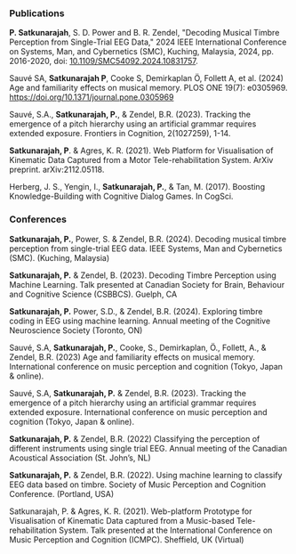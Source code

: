 ### Publications
**P. Satkunarajah**, S. D. Power and B. R. Zendel, "Decoding Musical Timbre Perception from Single-Trial EEG Data," 2024 IEEE International Conference on Systems, Man, and Cybernetics (SMC), Kuching, Malaysia, 2024, pp. 2016-2020, doi: [10.1109/SMC54092.2024.10831757](https://doi.org/10.1109/SMC54092.2024.10831757).

Sauvé SA, **Satkunarajah P**, Cooke S, Demirkaplan Ö, Follett A, et al. (2024) Age and familiarity effects on musical memory. 
PLOS ONE 19(7): e0305969. https://doi.org/10.1371/journal.pone.0305969

Sauvé, S.A., **Satkunarajah, P.**, & Zendel, B.R. (2023). Tracking the emergence of a pitch hierarchy
using an artificial grammar requires extended exposure. Frontiers in Cognition, 2(1027259), 1-14.

**Satkunarajah, P**. & Agres, K. R. (2021). Web Platform for Visualisation of Kinematic Data Captured
from a Motor Tele-rehabilitation System. ArXiv preprint. arXiv:2112.05118.

Herberg, J. S., Yengin, I., **Satkunarajah, P.**, & Tan, M. (2017). Boosting Knowledge-Building with
Cognitive Dialog Games. In CogSci.

### Conferences
**Satkunarajah, P.**, Power, S. & Zendel, B.R. (2024). Decoding musical timbre perception from single-trial EEG data. IEEE Systems, Man and Cybernetics (SMC). (Kuching, Malaysia)

**Satkunarajah, P.** & Zendel, B. (2023). Decoding Timbre Perception using Machine Learning. Talk presented at Canadian Society for Brain, Behaviour and Cognitive Science (CSBBCS). Guelph, CA

**Satkunarajah, P.** Power, S.D., & Zendel, B.R. (2024). Exploring timbre coding in EEG using machine learning. Annual meeting of the Cognitive Neuroscience Society (Toronto, ON)

Sauvé, S.A, **Satkunarajah, P.**, Cooke, S., Demirkaplan, Ӧ., Follett, A., & Zendel, B.R. (2023) Age and familiarity effects on musical memory. International conference on music perception and cognition (Tokyo, Japan & online).

Sauvé, S.A, **Satkunarajah, P.** & Zendel, B.R. (2023). Tracking the emergence of a pitch hierarchy using an artificial grammar requires extended exposure. International conference on music perception and cognition (Tokyo, Japan & online). 

**Satkunarajah, P.** & Zendel, B.R. (2022) Classifying the perception of different instruments using single trial EEG. Annual meeting of the Canadian Acoustical Association (St. John’s, NL)


**Satkunarajah, P.** & Zendel, B.R. (2022). Using machine learning to classify EEG data based on timbre. Society of Music Perception and Cognition Conference. (Portland, USA)

Satkunarajah, P. & Agres, K. R. (2021). Web-platform Prototype for Visualisation of Kinematic Data captured from a Music-based Tele-rehabilitation System. Talk presented at the International Conference on Music Perception and Cognition (ICMPC). Sheffield, UK (Virtual)

